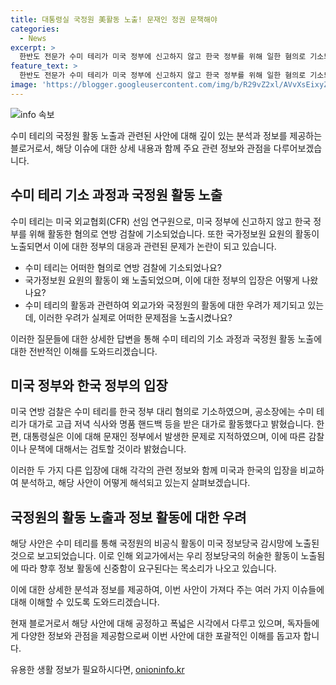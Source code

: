 ```yaml
---
title: 대통령실 국정원 美활동 노출! 문재인 정권 문책해야
categories:
  - News
excerpt: >
  한반도 전문가 수미 테리가 미국 정부에 신고하지 않고 한국 정부를 위해 일한 혐의로 기소되는 과정에서 국정원 요원의 활동이 노출되었습니다. 대통령실은 국정원 요원의 노출은 문재인 정부에서 일어난 일이라며 감찰과 문책을 검토 중이라고 밝혔습니다. 미국 연방 검찰은 수미 테리가 한국 정부를 위해 활동한 것을 고가의 선물과 식사를 받는 등의 대가로 한 것으로 밝혀, 한국 정부의 활동이 미국에 고스란히 노출되는 사태가 발생했습니다. 이에 외교가는 신중한 정보 활동을 촉구하고 있습니다.
feature_text: >
  한반도 전문가 수미 테리가 미국 정부에 신고하지 않고 한국 정부를 위해 일한 혐의로 기소되는 과정에서 국정원 요원의 활동이 노출되었습니다. 대통령실은 국정원 요원의 노출은 문재인 정부에서 일어난 일이라며 감찰과 문책을 검토 중이라고 밝혔습니다. 미국 연방 검찰은 수미 테리가 한국 정부를 위해 활동한 것을 고가의 선물과 식사를 받는 등의 대가로 한 것으로 밝혀, 한국 정부의 활동이 미국에 고스란히 노출되는 사태가 발생했습니다. 이에 외교가는 신중한 정보 활동을 촉구하고 있습니다.
image: 'https://blogger.googleusercontent.com/img/b/R29vZ2xl/AVvXsEixyZcFfHzMRdzZMjFBmAUKJYCLCGyLL1o632UiGVXcaFdKo_bkvkuCioo0uUKlGfBVcT3P84aROyZIXSBEx3Aw5nCQ3pTgDom1WDC4m8eifvWiAmWEEVb4x6G_l8C0QH225ldMjyaFvpxGEBGNO37VmDTDMHGhJPq73UglMfDca1-0aw/s1600/blogspot.png'
---
```


<p><img src="https://blogger.googleusercontent.com/img/b/R29vZ2xl/AVvXsEixyZcFfHzMRdzZMjFBmAUKJYCLCGyLL1o632UiGVXcaFdKo_bkvkuCioo0uUKlGfBVcT3P84aROyZIXSBEx3Aw5nCQ3pTgDom1WDC4m8eifvWiAmWEEVb4x6G_l8C0QH225ldMjyaFvpxGEBGNO37VmDTDMHGhJPq73UglMfDca1-0aw/s1600/blogspot.png" alt="info 속보" /></p>

<p>수미 테리의 국정원 활동 노출과 관련된 사안에 대해 깊이 있는 분석과 정보를 제공하는 블로거로서, 해당 이슈에 대한 상세 내용과 함께 주요 관련 정보와 관점을 다루어보겠습니다.</p>

<h2 data-ke-size="size26">수미 테리 기소 과정과 국정원 활동 노출</h2>

<p>수미 테리는 미국 외교협회(CFR) 선임 연구원으로, 미국 정부에 신고하지 않고 한국 정부를 위해 활동한 혐의로 연방 검찰에 기소되었습니다. 또한 국가정보원 요원의 활동이 노출되면서 이에 대한 정부의 대응과 관련된 문제가 논란이 되고 있습니다.</p>

<ul>
  <li>수미 테리는 어떠한 혐의로 연방 검찰에 기소되었나요?</li>
  <li>국가정보원 요원의 활동이 왜 노출되었으며, 이에 대한 정부의 입장은 어떻게 나왔나요?</li>
  <li>수미 테리의 활동과 관련하여 외교가와 국정원의 활동에 대한 우려가 제기되고 있는데, 이러한 우려가 실제로 어떠한 문제점을 노출시켰나요?</li>
</ul>

<p>이러한 질문들에 대한 상세한 답변을 통해 수미 테리의 기소 과정과 국정원 활동 노출에 대한 전반적인 이해를 도와드리겠습니다.</p>

<h2 data-ke-size="size26">미국 정부와 한국 정부의 입장</h2>

<p>미국 연방 검찰은 수미 테리를 한국 정부 대리 혐의로 기소하였으며, 공소장에는 수미 테리가 대가로 고급 저녁 식사와 명품 핸드백 등을 받은 대가로 활동했다고 밝혔습니다. 한편, 대통령실은 이에 대해 문재인 정부에서 발생한 문제로 지적하였으며, 이에 따른 감찰이나 문책에 대해서는 검토할 것이라 밝혔습니다.</p>

<p>이러한 두 가지 다른 입장에 대해 각각의 관련 정보와 함께 미국과 한국의 입장을 비교하여 분석하고, 해당 사안이 어떻게 해석되고 있는지 살펴보겠습니다.</p>

<h2 data-ke-size="size26">국정원의 활동 노출과 정보 활동에 대한 우려</h2>

<p>해당 사안은 수미 테리를 통해 국정원의 비공식 활동이 미국 정보당국 감시망에 노출된 것으로 보고되었습니다. 이로 인해 외교가에서는 우리 정보당국의 허술한 활동이 노출됨에 따라 향후 정보 활동에 신중함이 요구된다는 목소리가 나오고 있습니다.</p>

<p>이에 대한 상세한 분석과 정보를 제공하여, 이번 사안이 가져다 주는 여러 가지 이슈들에 대해 이해할 수 있도록 도와드리겠습니다.</p>

<p>현재 블로거로서 해당 사안에 대해 공정하고 폭넓은 시각에서 다루고 있으며, 독자들에게 다양한 정보와 관점을 제공함으로써 이번 사안에 대한 포괄적인 이해를 돕고자 합니다.</p>
유용한 생활 정보가 필요하시다면, <a href="https://onioninfo.kr" rel="dofollow">onioninfo.kr</a>


